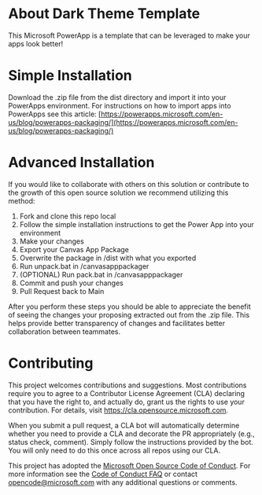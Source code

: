 # About Dark Theme Template
This Microsoft PowerApp is a template that can be leveraged to make your apps look better!

# Simple Installation
Download the .zip file from the dist directory and import it into your PowerApps environment.  For instructions on how to import apps into PowerApps see this article: [https://powerapps.microsoft.com/en-us/blog/powerapps-packaging/](https://powerapps.microsoft.com/en-us/blog/powerapps-packaging/)

# Advanced Installation
If you would like to collaborate with others on this solution or contribute to the growth of this open source solution we recommend utilizing this method:

1. Fork and clone this repo local
2. Follow the simple installation instructions to get the Power App into your environment
3. Make your changes
4. Export your Canvas App Package
5. Overwrite the package in /dist with what you exported
6. Run unpack.bat in /canvasapppackager
7. (OPTIONAL) Run pack.bat in /canvasapppackager
8. Commit and push your changes
9. Pull Request back to Main

After you perform these steps you should be able to appreciate the benefit of seeing the changes your proposing extracted out from the .zip file. This helps provide better transparency of changes and facilitates better collaboration between teammates.

# Contributing

This project welcomes contributions and suggestions.  Most contributions require you to agree to a
Contributor License Agreement (CLA) declaring that you have the right to, and actually do, grant us
the rights to use your contribution. For details, visit https://cla.opensource.microsoft.com.

When you submit a pull request, a CLA bot will automatically determine whether you need to provide
a CLA and decorate the PR appropriately (e.g., status check, comment). Simply follow the instructions
provided by the bot. You will only need to do this once across all repos using our CLA.

This project has adopted the [Microsoft Open Source Code of Conduct](https://opensource.microsoft.com/codeofconduct/).
For more information see the [Code of Conduct FAQ](https://opensource.microsoft.com/codeofconduct/faq/) or
contact [opencode@microsoft.com](mailto:opencode@microsoft.com) with any additional questions or comments.
